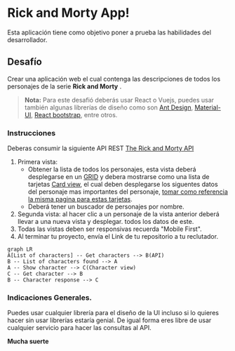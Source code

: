 # Rick and Morty App!

Esta aplicación tiene como objetivo poner a prueba las habilidades del desarrollador.

## Desafío

Crear una aplicación web el cual contenga las descripciones de todos los personajes de la serie **Rick and Morty** .
> **Nota:** Para este desafió deberás usar React o Vuejs, puedes usar también algunas librerías de diseño como son [Ant Design](https://ant.design), [Material-UI](https://material-ui.com), [React bootstrap](https://react-bootstrap.github.io), entre otros.

### Instrucciones

Deberas consumir la siguiente API REST  [The Rick and Morty API](https://rickandmortyapi.com)

 1. Primera vista: 
	- Obtener la lista de todos los personajes, esta vista deberá desplegarse en un [GRID](https://developer.mozilla.org/es/docs/Web/CSS/CSS_Grid_Layout) y debera mostrarse como una lista de tarjetas [Card view](https://material.io/develop/android/components/cards/), el cual deben desplegarse los siguentes datos del personaje mas importantes del personaje, [tomar como referencia la misma pagina para estas tarjetas](https://rickandmortyapi.com).
	- Deberá tener un buscador de personajes por nombre.
 2. Segunda vista: al hacer clic a un personaje de la vista anterior deberá llevar a una nueva vista y desplegar. todos los datos de este.
 3. Todas las vistas deben ser responsivas recuerda "Mobile First".
 4. Al terminar tu proyecto, envía el Link de tu repositorio a tu reclutador.


```mermaid
graph LR
A[List of characters] -- Get characters --> B(API)
B -- List of characters found --> A
A -- Show character --> C(Character view)
C -- Get character --> B
B -- Character response --> C
```


### Indicaciones Generales.
Puedes usar cualquier librería para el diseño de la UI incluso si lo quieres hacer sin usar librerías estaría genial.
De igual forma eres libre de usar cualquier servicio para hacer las consultas al API.

**Mucha suerte**
